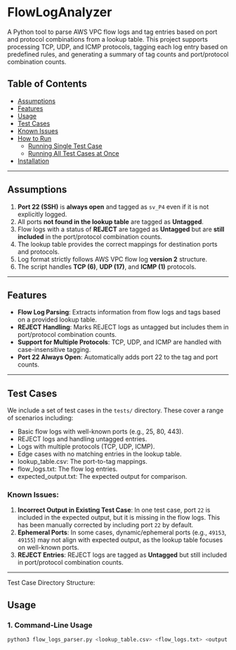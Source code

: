 # FlowLogAnalyzer

A Python tool to parse AWS VPC flow logs and tag entries based on port and protocol combinations from a lookup table. This project supports processing TCP, UDP, and ICMP protocols, tagging each log entry based on predefined rules, and generating a summary of tag counts and port/protocol combination counts.

## Table of Contents
- [Assumptions](#assumptions)
- [Features](#features)
- [Usage](#usage)
- [Test Cases](#test-cases)
- [Known Issues](#known-issues)
- [How to Run](#how-to-run)
  - [Running Single Test Case](#running-single-test-case)
  - [Running All Test Cases at Once](#running-all-test-cases-at-once)
- [Installation](#installation)

---

## Assumptions
1. **Port 22 (SSH)** is **always open** and tagged as `sv_P4` even if it is not explicitly logged.
2. All ports **not found in the lookup table** are tagged as **Untagged**.
3. Flow logs with a status of **REJECT** are tagged as **Untagged** but are **still included** in the port/protocol combination counts.
4. The lookup table provides the correct mappings for destination ports and protocols.
5. Log format strictly follows AWS VPC flow log **version 2** structure.
6. The script handles **TCP (6)**, **UDP (17)**, and **ICMP (1)** protocols.

---

## Features
- **Flow Log Parsing**: Extracts information from flow logs and tags based on a provided lookup table.
- **REJECT Handling**: Marks REJECT logs as untagged but includes them in port/protocol combination counts.
- **Support for Multiple Protocols**: TCP, UDP, and ICMP are handled with case-insensitive tagging.
- **Port 22 Always Open**: Automatically adds port 22 to the tag and port counts.

---

## Test Cases
We include a set of test cases in the `tests/` directory. These cover a range of scenarios including:
- Basic flow logs with well-known ports (e.g., 25, 80, 443).
- REJECT logs and handling untagged entries.
- Logs with multiple protocols (TCP, UDP, ICMP).
- Edge cases with no matching entries in the lookup table.
- lookup_table.csv: The port-to-tag mappings.
- flow_logs.txt: The flow log entries.
- expected_output.txt: The expected output for comparison.

### Known Issues:
1. **Incorrect Output in Existing Test Case**: In one test case, port `22` is included in the expected output, but it is missing in the flow logs. This has been manually corrected by including port `22` by default.
2. **Ephemeral Ports**: In some cases, dynamic/ephemeral ports (e.g., `49153`, `49155`) may not align with expected output, as the lookup table focuses on well-known ports.
3. **REJECT Entries**: REJECT logs are tagged as **Untagged** but still included in port/protocol combination counts.

---


Test Case Directory Structure:

## Usage
### 1. Command-Line Usage
```bash
python3 flow_logs_parser.py <lookup_table.csv> <flow_logs.txt> <output.txt>
